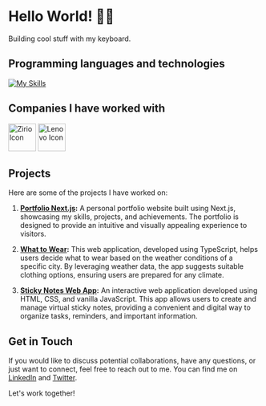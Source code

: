 # Hello World! 👋🏻
 Building cool stuff with my keyboard.

 ## Programming languages and technologies
 [![My Skills](https://skillicons.dev/icons?i=html,css,js,react,nextjs,tailwind,py)](https://skillicons.dev)

 ## Companies I have worked with 
<img height="55px" width="auto" src="https://i.ibb.co/NjwftWk/icons-zirio.png" alt="Zirio Icon" border="0"> <img height="55px" width="auto" src="https://i.ibb.co/D9ypcG2/icons-svg.png" alt="Lenovo Icon" border="0">

## Projects
Here are some of the projects I have worked on:

1. **[Portfolio Next.js](https://github.com/FreitasGilberto/portfolio-next):** A personal portfolio website built using Next.js, showcasing my skills, projects, and achievements. The portfolio is designed to provide an intuitive and visually appealing experience to visitors.

2. **[What to Wear](https://github.com/FreitasGilberto/what-to-wear):** This web application, developed using TypeScript, helps users decide what to wear based on the weather conditions of a specific city. By leveraging weather data, the app suggests suitable clothing options, ensuring users are prepared for any climate.

3. **[Sticky Notes Web App](https://github.com/FreitasGilberto/sticky-notes):** An interactive web application developed using HTML, CSS, and vanilla JavaScript. This app allows users to create and manage virtual sticky notes, providing a convenient and digital way to organize tasks, reminders, and important information.

## Get in Touch
If you would like to discuss potential collaborations, have any questions, or just want to connect, feel free to reach out to me. You can find me on [LinkedIn](https://www.linkedin.com/in/gilberto-freitas/) and [Twitter](https://twitter.com/freitasbernaez).

Let's work together!
